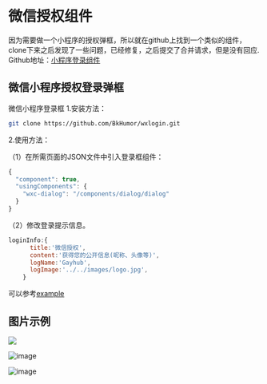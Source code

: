 #  微信授权组件

因为需要做一个小程序的授权弹框，所以就在github上找到一个类似的组件，clone下来之后发现了一些问题，已经修复，之后提交了合并请求，但是没有回应.
Github地址：[小程序登录组件]([https://github.com/AnsonZnl/wxlogin](https://github.com/AnsonZnl/wxlogin)
)

## 微信小程序授权登录弹框

微信小程序登录框
1.安装方法：

```bash
git clone https://github.com/BkHumor/wxlogin.git
```
2.使用方法：

（1）在所需页面的JSON文件中引入登录框组件：

```js
{
  "component": true,
  "usingComponents": {
    "wxc-dialog": "/components/dialog/dialog"
  }
}
```
（2）修改登录提示信息。

```js
loginInfo:{
      title:'微信授权',
      content:'获得您的公开信息(昵称、头像等)',
      logName:'Gayhub',
      logImage:'../../images/logo.jpg',
    }
```

可以参考[example](https://github.com/AnsonZnl/wxlogin)


## 图片示例
![](https://upload-images.jianshu.io/upload_images/7072486-70ad5a236b2de8c1.png)

![image](https://upload-images.jianshu.io/upload_images/7072486-b4ae4977f0f1806e?imageMogr2/auto-orient/strip%7CimageView2/2/w/1240)
 
![image](https://upload-images.jianshu.io/upload_images/7072486-fd68e9bffaadb33d?imageMogr2/auto-orient/strip%7CimageView2/2/w/1240)


 
